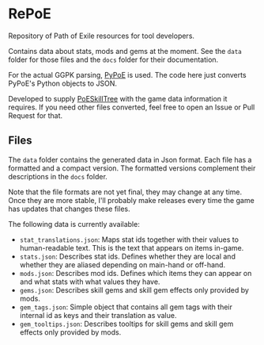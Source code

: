 # RePoE

Repository of Path of Exile resources for tool developers.

Contains data about stats, mods and gems at the moment. See the `data`
folder for those files and the `docs` folder for their documentation.

For the actual GGPK parsing, [PyPoE](https://github.com/OmegaK2/PyPoE) is used.
The code here just converts PyPoE's Python objects to JSON.

Developed to supply [PoESkillTree](https://github.com/EmmittJ/PoESkillTree) with the
game data information it requires. If you need other files converted, feel free to
open an Issue or Pull Request for that.

## Files

The `data` folder contains the generated data in Json format. Each file has a
formatted and a compact version. The formatted versions complement their descriptions
in the `docs` folder.

Note that the file formats are not yet final, they may change at any time. Once
they are more stable, I'll probably make releases every time the game has updates
that changes these files.

The following data is currently available:

- `stat_translations.json`: Maps stat ids together with their values to human-readable
  text. This is the text that appears on items in-game.
- `stats.json`: Describes stat ids. Defines whether they are local and whether they
  are aliased depending on main-hand or off-hand.
- `mods.json`: Describes mod ids. Defines which items they can appear on and what
  stats with what values they have.
- `gems.json`: Describes skill gems and skill gem effects only provided by mods.
- `gem_tags.json`: Simple object that contains all gem tags with their internal id as
  keys and their translation as value.
- `gem_tooltips.json`: Describes tooltips for skill gems and skill gem effects only
  provided by mods.
